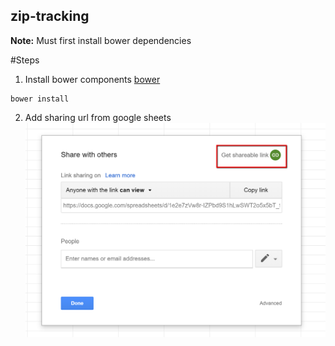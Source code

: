 ## zip-tracking

**Note:** Must first install bower dependencies

#Steps

1) Install bower components [bower](https://bower.io/)
```
bower install
```

2) Add sharing url from google sheets
![](https://github.com/remmi11/zip-tracking/blob/master/img/sharing.png)
<!-- .element height="50%" width="50%" -->